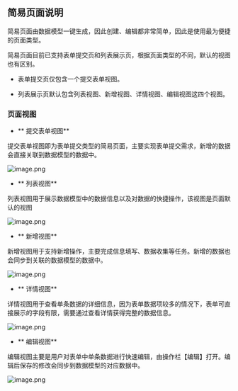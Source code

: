 ## 简易页面说明

简易页面由数据模型一键生成，因此创建、编辑都非常简单，因此是使用最为便捷的页面类型。

简易页面目前已支持表单提交页和列表展示页，根据页面类型的不同，默认的视图也有区别。

- 表单提交页仅包含一个提交表单视图。

- 列表展示页默认包含列表视图、新增视图、详情视图、编辑视图这四个视图。

### 页面视图

- ** 提交表单视图**

提交表单视图即为表单提交类型的简易页面，主要实现表单提交需求，新增的数据会直接关联到数据模型的数据中。

![image.png](../../../../staic/img/操作指南/页面设计/简易页面设计/简易页面说明/image_2114449.png)

- ** 列表视图**

列表视图用于展示数据模型中的数据信息以及对数据的快捷操作，该视图是页面默认的视图

![image.png](../../../../staic/img/操作指南/页面设计/简易页面设计/简易页面说明/image_fd14458.png)

- ** 新增视图**

新增视图用于支持新增操作，主要完成信息填写、数据收集等任务。新增的数据也会同步到关联的数据模型的数据中。

![image.png](../../../../staic/img/操作指南/页面设计/简易页面设计/简易页面说明/image_a07d1a6.png)

- ** 详情视图**

详情视图用于查看单条数据的详细信息，因为表单数据项较多的情况下，表单可直接展示的字段有限，需要通过查看详情获得完整的数据信息。

![image.png](../../../../staic/img/操作指南/页面设计/简易页面设计/简易页面说明/image_95d8ee3.png)

- ** 编辑视图**

编辑视图主要是用户对表单中单条数据进行快速编辑，由操作栏【编辑】打开。编辑后保存的修改会同步到数据模型的对应数据中。

![image.png](../../../../staic/img/操作指南/页面设计/简易页面设计/简易页面说明/image_0bc2d39.png)
